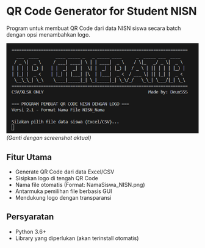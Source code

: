 # QR Code Generator for Student NISN

Program untuk membuat QR Code dari data NISN siswa secara batch dengan opsi menambahkan logo.

![Program Demo](https://github.com/DeuxSSS/QrBatch-Generator/blob/745e0335a96a5685a2672a46218c648cb00c0dea/image.png) *(Ganti dengan screenshot aktual)*

## Fitur Utama
- Generate QR Code dari data Excel/CSV
- Sisipkan logo di tengah QR Code
- Nama file otomatis (Format: NamaSiswa_NISN.png)
- Antarmuka pemilihan file berbasis GUI
- Mendukung logo dengan transparansi

## Persyaratan
- Python 3.6+
- Library yang diperlukan (akan terinstall otomatis)
